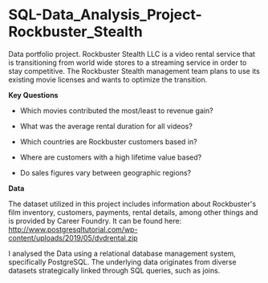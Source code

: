 # SQL-Data_Analysis_Project-Rockbuster_Stealth
Data portfolio project. Rockbuster Stealth LLC is a video rental service that is transitioning from world wide stores to a streaming service in order to stay competitive. The Rockbuster Stealth management team plans to use its existing movie licenses and wants to optimize the transition.

**Key Questions**

- Which movies contributed the most/least to revenue gain?

- What was the average rental duration for all videos?

- Which countries are Rockbuster customers based in?

- Where are customers with a high lifetime value based?

- Do sales figures vary between geographic regions?

**Data**

The dataset utilized in this project includes information about Rockbuster's film inventory, customers, payments, rental details, among other things and is provided by Career Foundry. It can be found here: http://www.postgresqltutorial.com/wp-content/uploads/2019/05/dvdrental.zip 

I analysed the Data using a relational database management system, specifically PostgreSQL. The underlying data originates from diverse datasets strategically linked through SQL queries, such as joins. 
 




